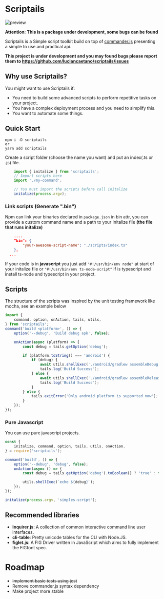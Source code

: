 # Scriptails


![preview](https://media.giphy.com/media/L0SKuIdItTmOOiTlwg/giphy.gif "Prewview")

**Attention: This is a package under development, some bugs can be found**

Scriptails is a Simple script toolkit build on top of [commander.js](https://github.com/tj/commander.js) presenting a simple to use and practical api.

**This project is under development and you may found bugs please report them to https://github.com/luciancaetano/scriptails/issues**

## Why use Scriptails?
You might want to use Scriptails if:
- You need to build some advanced scripts to perform repetitive tasks on your project.
- You have a complex deployment process and you need to simplify this.
- You want to automate some things.

## Quick Start
    npm i -D scriptails
    or
    yarn add scriptails

Create a script folder (choose the name you want) and put an index(.ts or .js) file.

```javascript
    import { initalize } from 'scriptails';
    // Import scripts here
    import './my-command';

    // You must import the scripts before call initalize
    initalize(process.argv);
```

### Link scripts (Generate ".bin")
Npm can link your binaries declared in `package.json` in bin attr,
you can provide a custom command name and a path to your initalize file **(the file that runs initalize)**
```json
    ....
    "bin": {
        "your-awesome-script-name": "./scripts/index.ts"
    },
  ...
```

If your code is in **javascript** you just add `"#!/usr/bin/env node"` at start of your initalize file or `"#!/usr/bin/env ts-node-script"` if is typescript and install ts-node and typescript in your project.


## Scripts
The structure of the scripts was inspired by the unit testing framework like mocha, see an example below

```javascript
import {
    command, option, onAction, tails, utils,
} from 'scriptails';
command('build <platform>', () => {
    option('--debug', 'Build debug apk', false);

    onAction(async (platform) => {
        const debug = tails.getOption('debug');

        if (platform.toString() === 'android') {
            if (debug) {
                await utils.shellExec('./android/gradlew assembleDebug');
                tails.log('Build Success');
            } else {
                await utils.shellExec('./android/gradlew assembleRelease');
                tails.log('Build Success');
            }
        } else {
            tails.exitError('Only android platform is supported now');
        }
    });
});
```

### Pure Javascript
You can use pure javascript projects.
```javascript
const {
    initalize, command, option, tails, utils, onAction,
} = require('scriptails');

command('build', () => {
    option('--debug', 'debug', false);
    onAction(async () => {
        const debug = tails.getOption('debug').toBoolean() ? 'true' : false;

        utils.shellExec(`echo ${debug}`);
    });
});

initalize(process.argv, 'simples-script');
```

## Recommended libraries

- **Inquirer.js**: A collection of common interactive command line user interfaces.
- **cli-table**: Pretty unicode tables for the CLI with Node.JS.
- **figlet.js**: A FIG Driver written in JavaScript which aims to fully implement the FIGfont spec.

# Roadmap
- ~~Implement basic tests using jest~~
- Remove commander.js syntax dependency
- Make project more stable